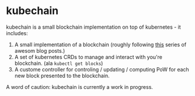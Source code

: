 # kubechain

kubechain is a small blockchain implementation on top of kubernetes - it includes:
1. A small implementation of a blockchain (roughly following [this](https://jeiwan.cc/posts/building-blockchain-in-go-part-2/) series of awesom blog posts.)
2. A set of kubernetes CRDs to manage and interact with you're blockchain. (ala `kubectl get blocks`)
3. A custome controller for controling / updating / computing PoW for each new block presented to the blockchain.

A word of caution: kubechain is currently a work in progress.
